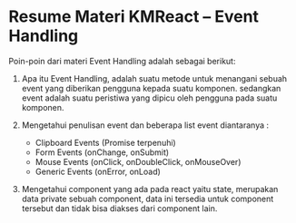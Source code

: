 # Resume Materi KMReact – Event Handling

Poin-poin dari materi Event Handling adalah sebagai berikut:

1. Apa itu Event Handling, adalah suatu metode untuk menangani sebuah event yang diberikan pengguna kepada suatu komponen. sedangkan event adalah suatu peristiwa yang dipicu oleh pengguna pada suatu komponen.

2. Mengetahui penulisan event dan beberapa list event diantaranya :
   - Clipboard Events (Promise terpenuhi)
   - Form Events (onChange, onSubmit)
   - Mouse Events (onClick, onDoubleClick, onMouseOver)
   - Generic Events (onError, onLoad)

3. Mengetahui component yang ada pada react yaitu state, merupakan data private sebuah component, data ini tersedia untuk component tersebut dan tidak bisa diakses dari component lain.